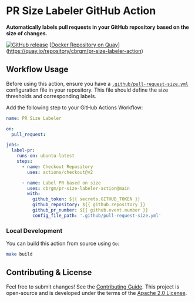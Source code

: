 # PR Size Labeler GitHub Action

**Automatically labels pull requests in your GitHub repository based on the size of changes.**

[![GitHub release](https://img.shields.io/github/release/cbrgm/pr-size-labeler-action.svg)](https://github.com/cbrgm/pr-size-labeler-action)
[[Docker Repository on Quay](https://quay.io/repository/cbrgm/pr-size-labeler-action/status "Docker Repository on Quay")](https://quay.io/repository/cbrgm/pr-size-labeler-action)

## Workflow Usage

Before using this action, ensure you have a [`.github/pull-request-size.yml`](.github/pull-request-size.yml) configuration file in your repository. This file should define the size thresholds and corresponding labels.

Add the following step to your GitHub Actions Workflow:

```yaml
name: PR Size Labeler

on:
  pull_request:

jobs:
  label-pr:
    runs-on: ubuntu-latest
    steps:
      - name: Checkout Repository
        uses: actions/checkout@v2

      - name: Label PR based on size
        uses: cbrgm/pr-size-labeler-action@main
        with:
          github_token: ${{ secrets.GITHUB_TOKEN }}
          github_repository: ${{ github.repository }}
          github_pr_number: ${{ github.event.number }}
          config_file_path: '.github/pull-request-size.yml'
```

### Local Development

You can build this action from source using `Go`:

```bash
make build
```

## Contributing & License

Feel free to submit changes! See the [Contributing Guide](https://github.com/cbrgm/contributing/blob/master/CONTRIBUTING.md). This project is open-source
and is developed under the terms of the [Apache 2.0 License](https://github.com/cbrgm/pr-size-labeler-action/blob/master/LICENSE).
